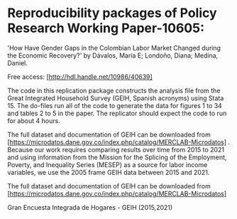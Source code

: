 # Reproducibility packages of Policy Research Working Paper-10605: 

'How Have Gender Gaps in the Colombian Labor Market Changed during the Economic Recovery?' by Dávalos, María E; Londoño, Diana; Medina, Daniel.

Free access: [http://hdl.handle.net/10986/40639]

The code in this replication package constructs the analysis file from the Great Integrated Household Survey (GEIH, Spanish acronyms) using Stata 15. The do-files run all of the code to generate the data for figures 1 to 34 and tables 2 to 5 in the paper. The replicator should expect the code to run for about 4 hours.

The full dataset and documentation of GEIH can be downloaded from [https://microdatos.dane.gov.co/index.php/catalog/MERCLAB-Microdatos] . Because our work requires comparing results over time from 2015 to 2021 and using information from the Mission for the Splicing of the Employment, Poverty, and Inequality Series (MESEP) as a source for labor income variables, we use the 2005 frame GEIH data between 2015 and 2021. 



The full dataset and documentation of GEIH can be downloaded from [https://microdatos.dane.gov.co/index.php/catalog/MERCLAB-Microdatos] 

Gran Encuesta Integrada de Hogares - GEIH (2015,2021)

